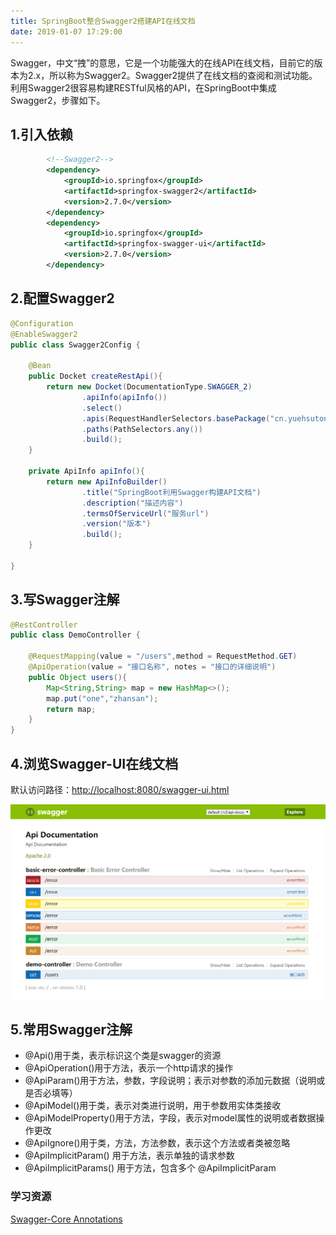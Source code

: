 ```yaml
---
title: SpringBoot整合Swagger2搭建API在线文档
date: 2019-01-07 17:29:00
---
```

Swagger，中文“拽”的意思，它是一个功能强大的在线API在线文档，目前它的版本为2.x，所以称为Swagger2。Swagger2提供了在线文档的查阅和测试功能。利用Swagger2很容易构建RESTful风格的API，在SpringBoot中集成Swagger2，步骤如下。

## 1.引入依赖

```xml
        <!--Swagger2-->
        <dependency>
            <groupId>io.springfox</groupId>
            <artifactId>springfox-swagger2</artifactId>
            <version>2.7.0</version>
        </dependency>
        <dependency>
            <groupId>io.springfox</groupId>
            <artifactId>springfox-swagger-ui</artifactId>
            <version>2.7.0</version>
        </dependency>
```

## 2.配置Swagger2

```java
@Configuration
@EnableSwagger2
public class Swagger2Config {

    @Bean
    public Docket createRestApi(){
        return new Docket(DocumentationType.SWAGGER_2)
                .apiInfo(apiInfo())
                .select()
                .apis(RequestHandlerSelectors.basePackage("cn.yuehsutong.swagger2.controller"))
                .paths(PathSelectors.any())
                .build();
    }

    private ApiInfo apiInfo(){
        return new ApiInfoBuilder()
                .title("SpringBoot利用Swagger构建API文档")
                .description("描述内容")
                .termsOfServiceUrl("服务url")
                .version("版本")
                .build();
    }

}
```

## 3.写Swagger注解

```java
@RestController
public class DemoController {

    @RequestMapping(value = "/users",method = RequestMethod.GET)
    @ApiOperation(value = "接口名称", notes = "接口的详细说明")
    public Object users(){
        Map<String,String> map = new HashMap<>();
        map.put("one","zhansan");
        return map;
    }
}
```

## 4.浏览Swagger-UI在线文档

默认访问路径：[http://localhost:8080/swagger-ui.html](http://localhost:8080/swagger-ui.html)

![](./20190107SpringBoot整合Swagger2搭建API在线文档/1136672-20190107172818018-2009224915.png)

## 5.常用Swagger注解

- @Api()用于类，表示标识这个类是swagger的资源 
- @ApiOperation()用于方法，表示一个http请求的操作 
- @ApiParam()用于方法，参数，字段说明；表示对参数的添加元数据（说明或是否必填等） 
- @ApiModel()用于类，表示对类进行说明，用于参数用实体类接收 
- @ApiModelProperty()用于方法，字段，表示对model属性的说明或者数据操作更改 
- @ApiIgnore()用于类，方法，方法参数，表示这个方法或者类被忽略 
- @ApiImplicitParam() 用于方法，表示单独的请求参数 
- @ApiImplicitParams() 用于方法，包含多个 @ApiImplicitParam

### 学习资源

[Swagger-Core Annotations](https://github.com/swagger-api/swagger-core/wiki/Annotations-1.5.X)